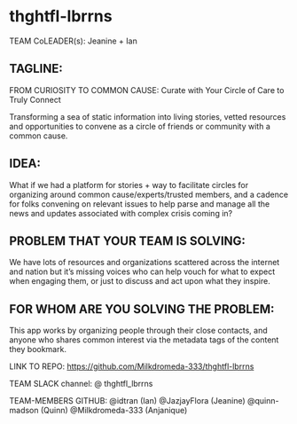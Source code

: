 # thghtfl-lbrrns
TEAM CoLEADER(s):  Jeanine + Ian

## TAGLINE:

FROM CURIOSITY TO COMMON CAUSE: Curate with Your Circle of Care to Truly Connect

Transforming a sea of static information into living stories, vetted resources and opportunities to convene as a circle of friends or community with a common cause.

## IDEA:

What if we had a platform for stories + way to facilitate circles for organizing around common cause/experts/trusted members, and a cadence for folks convening on relevant issues to help parse and manage all the news and updates associated with complex crisis coming in?

## PROBLEM THAT YOUR TEAM IS SOLVING:

We have lots of resources and organizations scattered across the internet and nation but it’s missing voices who can help vouch for what to expect when engaging them, or just to discuss and act upon what they inspire.

## FOR WHOM ARE YOU SOLVING THE PROBLEM:

This app works by organizing people through their close contacts, and anyone who shares common interest via the metadata tags of the content they bookmark.

LINK TO REPO: https://github.com/Milkdromeda-333/thghtfl-lbrrns

TEAM SLACK channel: @ thghtfl_lbrrns

TEAM-MEMBERS GITHUB: @idtran (Ian) @JazjayFlora (Jeanine) @quinn-madson (Quinn) @Milkdromeda-333 (Anjanique)
